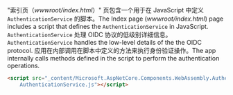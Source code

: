 <span data-ttu-id="2fe5f-101">"索引页（*wwwroot/index.html*）" 页包含一个用于在 JavaScript 中定义 `AuthenticationService` 的脚本。</span><span class="sxs-lookup"><span data-stu-id="2fe5f-101">The Index page (*wwwroot/index.html*) page includes a script that defines the `AuthenticationService` in JavaScript.</span></span> <span data-ttu-id="2fe5f-102">`AuthenticationService` 处理 OIDC 协议的低级别详细信息。</span><span class="sxs-lookup"><span data-stu-id="2fe5f-102">`AuthenticationService` handles the low-level details of the the OIDC protocol.</span></span> <span data-ttu-id="2fe5f-103">应用在内部调用在脚本中定义的方法来执行身份验证操作。</span><span class="sxs-lookup"><span data-stu-id="2fe5f-103">The app internally calls methods defined in the script to perform the authentication operations.</span></span>

```html
<script src="_content/Microsoft.AspNetCore.Components.WebAssembly.Authentication/
    AuthenticationService.js"></script>
```
